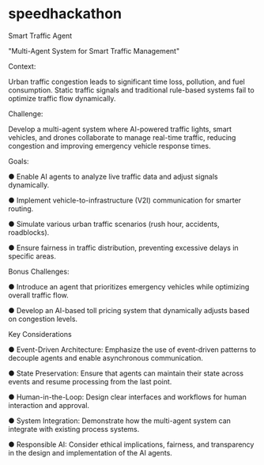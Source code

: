 # speedhackathon
Smart Traffic Agent

"Multi-Agent System for Smart Traffic Management"

Context:

Urban traffic congestion leads to significant time loss, pollution, and fuel consumption. Static traffic signals and traditional rule-based systems fail to optimize traffic flow dynamically.

Challenge:

Develop a multi-agent system where AI-powered traffic lights, smart vehicles, and drones collaborate to manage real-time traffic, reducing congestion and improving emergency vehicle
response times.

Goals:

● Enable AI agents to analyze live traffic data and adjust signals dynamically.

● Implement vehicle-to-infrastructure (V2I) communication for smarter routing.

● Simulate various urban traffic scenarios (rush hour, accidents, roadblocks).

● Ensure fairness in traffic distribution, preventing excessive delays in specific areas.


Bonus Challenges:

● Introduce an agent that prioritizes emergency vehicles while optimizing overall traffic flow.

● Develop an AI-based toll pricing system that dynamically adjusts based on congestion levels.

Key Considerations

● Event-Driven Architecture: Emphasize the use of event-driven patterns to decouple agents and enable asynchronous communication. 

● State Preservation: Ensure that agents can maintain their state across events and resume processing from the last point. 

● Human-in-the-Loop: Design clear interfaces and workflows for human interaction and approval. 

● System Integration: Demonstrate how the multi-agent system can integrate with existing process systems. 

● Responsible AI: Consider ethical implications, fairness, and transparency in the design and implementation of the AI agents. 
